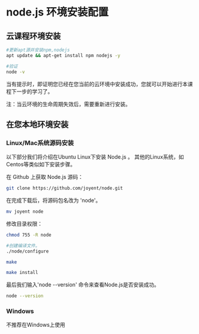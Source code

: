 # node.js 环境安装配置

## 云课程环境安装

```bash
#更新apt源并安装npm,nodejs
apt update && apt-get install npm nodejs -y

#验证
node -v
```

当有提示时，即证明您已经在您当前的云环境中安装成功，您就可以开始进行本课程下一步的学习了。

注：当云环境的生命周期失效后，需要重新进行安装。

## 在您本地环境安装

### Linux/Mac系统源码安装

以下部分我们将介绍在Ubuntu Linux下安装 Node.js 。 其他的Linux系统，如Centos等类似如下安装步骤。

在 Github 上获取 Node.js 源码：

```bash
git clone https://github.com/joyent/node.git
```

在完成下载后，将源码包名改为 'node'。

```bash
mv joyent node
```

修改目录权限：

```bash
chmod 755 -R node
```

```bash
#创建编译文件。
./node/configure
```

```bash
make
```

```bash
make install
```

最后我们输入'node --version' 命令来查看Node.js是否安装成功。

```bash
node --version
```

### Windows

不推荐在Windows上使用





